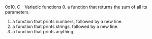 0x10. C - Variadic functions
0. a function that returns the sum of all its parameters.
1. a function that prints numbers, followed by a new line.
2. a function that prints strings, followed by a new line.
3. a function that prints anything.
